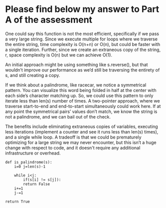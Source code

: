 # Please find below my answer to Part A of the assessment

One could say this function is not the most efficient, specifically if we pass a very large string. Since we execute multiple for loops where we traverse the entire string, time complexity is O(n+n) or O(n), but could be faster with a single iteration. Further, since we create an extraneous copy of the string, r, space complexity is O(n) but we can achieve O(1).

An initial approach might be using something like s.reverse(), but that wouldn’t improve our performance as we’d still be traversing the entirety of s, and still creating a copy. 

If we think about a palindrome, like racecar, we notice a symmetrical pattern. You can visualize this word being folded in half at the center with each side’s character matching up. So, we could use this pattern to only iterate less than len(s) number of times. A two-pointer approach, where we traverse start-to-end and end-to-start simultaneously could work here. If at any point the symmetrical pairs’ values don’t match, we know the string is not a palindrome, and we can bail out of the check. 

The benefits include eliminating extraneous copies of variables, executing less iterations (implement a counter and see it runs less than len(s) times), and a single while loop. A tradeoff is that we could be prematurely optimizing for a large string we may never encounter, but this isn’t a huge change with respect to code, and it doesn't require any additional infrastructure or overhead.

```
def is_palindrome(s): 
    i=0 j=len(s)-1
    
    while i<j:
        if(s[i] != s[j]):
        return False
    i+=1
    j-=1    

return True


```